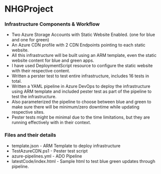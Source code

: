 # NHGProject

### Infrastructure Components & Workflow

- Two Azure Storage Accounts with Static Website Enabled. (one for blue and one for green)
- An Azure CDN profile with 2 CDN Endpoints pointing to each static website.
- All this infrastructure will be built using an ARM template, even the static website content for blue and green apps.
- I have used DeploymentScript resource to configure the static website with their respective content.
- Written a perster test to test entire infrastructure, includes 16 tests in total. 
- Written a YAML pipeline in Azure DevOps to deploy the infrastructure using ARM template and included pester test as part of the pipeline to test the infrastructure.
- Also parameterized the pipeline to choose between blue and green to make sure there will be minimum/zero downtime while updating respective sites. 
- Pester tests might be minimal due to the time limitations, but they are running effectively with in their context.

### Files and their details
- template.json - ARM Template to deploy infrastructure
- TestAzureCDN.ps1 - Pester test script
- azure-pipelines.yml  - ADO Pipeline
- latestCode/index.html - Sample html to test blue green updates through pipeline. 
